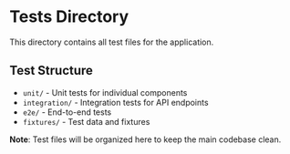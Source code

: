 # Tests Directory

This directory contains all test files for the application.

## Test Structure

- `unit/` - Unit tests for individual components
- `integration/` - Integration tests for API endpoints
- `e2e/` - End-to-end tests
- `fixtures/` - Test data and fixtures

**Note**: Test files will be organized here to keep the main codebase clean.
